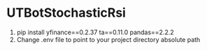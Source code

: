 # UTBotStochasticRsi
1. pip install yfinance==0.2.37 ta==0.11.0 pandas==2.2.2
2. Change .env file to point to your project directory absolute path
